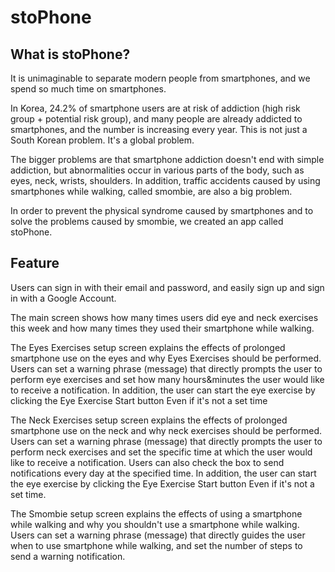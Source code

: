# stoPhone


## What is stoPhone?

It is unimaginable to separate modern people from smartphones, and we spend so much time on smartphones.

In Korea, 24.2% of smartphone users are at risk of addiction (high risk group + potential risk group), and many people are already addicted to smartphones, and the number is increasing every year. This is not just a South Korean problem. It's a global problem.

The bigger problems are that smartphone addiction doesn't end with simple addiction, but abnormalities occur in various parts of the body, such as eyes, neck, wrists, shoulders. In addition, traffic accidents caused by using smartphones while walking, called smombie, are also a big problem.

In order to prevent the physical syndrome caused by smartphones and to solve the problems caused by smombie, we created an app called stoPhone.

## Feature

Users can sign in with their email and password, and easily sign up and sign in with a Google Account.

The main screen shows how many times users did eye and neck exercises this week and how many times they used their smartphone while walking.

The Eyes Exercises setup screen explains the effects of prolonged smartphone use on the eyes and why Eyes Exercises should be performed. Users can set a warning phrase (message) that directly prompts the user to perform eye exercises and set how many hours&minutes the user would like to receive a notification. In addition, the user can start the eye exercise by clicking the Eye Exercise Start button Even if it's not a set time

The Neck Exercises setup screen explains the effects of prolonged smartphone use on the neck and why neck exercises should be performed. Users can set a warning phrase (message) that directly prompts the user to perform neck exercises and set the specific time at which the user would like to receive a notification. Users can also check the box to send notifications every day at the specified time. In addition, the user can start the eye exercise by clicking the Eye Exercise Start button Even if it's not a set time.

The Smombie setup screen explains the effects of using a smartphone while walking and why you shouldn't use a smartphone while walking. Users can set a warning phrase (message) that directly guides the user when to use smartphone while walking, and set the number of steps to send a warning notification.


